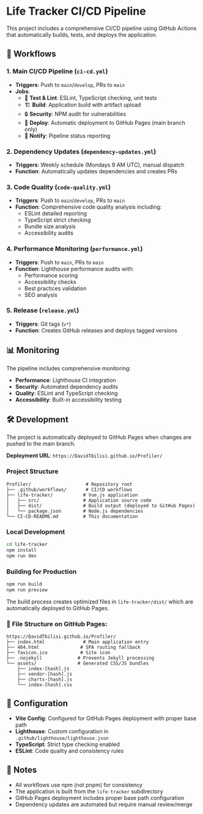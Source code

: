 # Life Tracker CI/CD Pipeline

This project includes a comprehensive CI/CD pipeline using GitHub Actions that automatically builds, tests, and deploys the application.

## 🚀 Workflows

### 1. Main CI/CD Pipeline (`ci-cd.yml`)
- **Triggers**: Push to `main`/`develop`, PRs to `main`
- **Jobs**:
  - 🧪 **Test & Lint**: ESLint, TypeScript checking, unit tests
  - 🏗️ **Build**: Application build with artifact upload
  - 🔒 **Security**: NPM audit for vulnerabilities
  - 🚀 **Deploy**: Automatic deployment to GitHub Pages (main branch only)
  - 📢 **Notify**: Pipeline status reporting

### 2. Dependency Updates (`dependency-updates.yml`)
- **Triggers**: Weekly schedule (Mondays 9 AM UTC), manual dispatch
- **Function**: Automatically updates dependencies and creates PRs

### 3. Code Quality (`code-quality.yml`)
- **Triggers**: Push to `main`/`develop`, PRs to `main`
- **Function**: Comprehensive code quality analysis including:
  - ESLint detailed reporting
  - TypeScript strict checking
  - Bundle size analysis
  - Accessibility audits

### 4. Performance Monitoring (`performance.yml`)
- **Triggers**: Push to `main`, PRs to `main`
- **Function**: Lighthouse performance audits with:
  - Performance scoring
  - Accessibility checks
  - Best practices validation
  - SEO analysis

### 5. Release (`release.yml`)
- **Triggers**: Git tags (`v*`)
- **Function**: Creates GitHub releases and deploys tagged versions

## 📊 Monitoring

The pipeline includes comprehensive monitoring:
- **Performance**: Lighthouse CI integration
- **Security**: Automated dependency audits
- **Quality**: ESLint and TypeScript checking
- **Accessibility**: Built-in accessibility testing

## 🛠️ Development

The project is automatically deployed to GitHub Pages when changes are pushed to the main branch. 

**Deployment URL**: `https://DavidTbilisi.github.io/Profiler/`

### Project Structure
```
Profiler/                    # Repository root
├── .github/workflows/       # CI/CD workflows
├── life-tracker/           # Vue.js application
│   ├── src/                # Application source code
│   ├── dist/               # Build output (deployed to GitHub Pages)
│   └── package.json        # Node.js dependencies
└── CI-CD-README.md         # This documentation
```

### Local Development
```bash
cd life-tracker
npm install
npm run dev
```

### Building for Production
```bash
npm run build
npm run preview
```

The build process creates optimized files in `life-tracker/dist/` which are automatically deployed to GitHub Pages.

### 📁 **File Structure on GitHub Pages:**
```
https://DavidTbilisi.github.io/Profiler/
├── index.html              # Main application entry
├── 404.html               # SPA routing fallback
├── favicon.ico            # Site icon
├── .nojekyll             # Prevents Jekyll processing
└── assets/               # Generated CSS/JS bundles
    ├── index-[hash].js
    ├── vendor-[hash].js
    ├── charts-[hash].js
    └── index-[hash].css
```

## 🔧 Configuration

- **Vite Config**: Configured for GitHub Pages deployment with proper base path
- **Lighthouse**: Custom configuration in `.github/lighthouse/lighthouse.json`
- **TypeScript**: Strict type checking enabled
- **ESLint**: Code quality and consistency rules

## 📝 Notes

- All workflows use npm (not pnpm) for consistency
- The application is built from the `life-tracker` subdirectory
- GitHub Pages deployment includes proper base path configuration
- Dependency updates are automated but require manual review/merge
